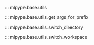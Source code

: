 ::: mlpype.base.utils

::: mlpype.base.utils.get_args_for_prefix

::: mlpype.base.utils.switch_directory

::: mlpype.base.utils.switch_workspace